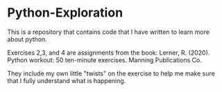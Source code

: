 # Python-Exploration
This is a repository that contains code that I have written to learn more about python.

Exercises 2,3, and 4 are assignments from the book:
Lerner, R. (2020). Python workout: 50 ten-minute exercises. Manning Publications Co.

They include my own little "twists" on the exercise to help me make sure that I fully understand what is happening.
